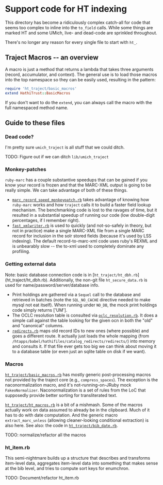 # Support code for HT indexing

This directory has become a ridiculously complex catch-all for code that 
seems too complex to inline into the `to_field` calls. While some things 
are marked HT and some UMich, live- and dead-code are sprinkled throughout.

There's no longer any reason for every single file to start with `ht_`. 

## Traject Macros -- an overview

A macro is just a method that returns a lambda that takes three arguments 
(record, accumulator, and context). The general use is to load those 
macros into the top namespace so they can be easily used, resulting in the 
pattern:

```ruby
require 'ht_traject/basic_macros'
extend HathiTrust::BasicMacros
```

If you don't want to do the `extend`, you can always call the macro with 
the full namespaced method name. 

## Guide to these files

### Dead code?

I'm pretty sure `umich_traject` is all stuff that we could ditch.

TODO: Figure out if we can ditch `lib/umich_traject`

### Monkey-patches

`ruby-marc` has a couple substantive speedups that can be gained if you 
know your record is frozen and that the MARC-XML output is going to be 
really simple. We can take advantage of both of these things.

* [`marc_record_speed_monkeypatch.rb`](marc_record_speed_monkeypatch.rb) 
  takes advantage of knowing how `ruby-marc` works and how `traject` calls 
  it to build a faster field lookup mechanism. The benchmarking code is 
  lost to the ravages of time, but it resulted in a substantial speedup of 
  running our code (low double-digit percentages, if I remember right).
* [`fast_xmlwriter.rb`](fast_xmlwriter.rb) is used to quickly (and not-so-safely in theory, 
  but not in practice) make a single MARC-XML file from a single MARC 
  record for inclusion in the solr stored fields (because it's used by LSS 
  indexing). The default record-to-marc-xml code uses ruby's REXML and is 
  unbearably slow -- the to-xml used to completely dominate any profiling. 

### Getting external data

Note: basic database connection code is in [`ht_traject/ht_dbh.rb`]
(ht_traject/ht_dbh.rb). Additionally, the non-git file `ht_secure_data.rb` 
is used for name/password/server/database info.

* Print holdings are gathered via a `Sequel` call to the database and 
  retrieved in batches (note the `SQL_NO_CACHE` directive needed to make 
  mysql not eat itself). When running under `NO_DB`, the mock print 
  holdings code simply returns ['UM'].
* The OCLC resolution table is consulted via
  [`oclc_resolution.rb`](ht_trject/oclc_resolution.rb). It does a simple 
  call against the table looking for the given ocn in both the "old" and 
  "canonical" columns. 
* [`redirects.rb`](ht_traject/redirects.rb) maps old record IDs to new 
  ones (where possible) and goes a different route. It actually just 
  loads the whole mapping (from 
  `/htapps/babel/hathifiles/catalog_redirects/redirects/`) into memory and consults it. If that file 
  ever gets too big we can think about moving it to a database table (or 
  even just an sqlite table on disk if we want).

### Macros

[`ht_traject/basic_macros.rb`](ht_traject/basic_macros.rb) has mostly 
generic post-processing macros not provided by the traject core (e.g., 
`compress_spaces`). The exception is the naconormalization macro, and it's 
not-running-on-JRuby mock `FakeoNormalizer`. Naconormalization is a set of 
rules from the LoC that supposedly provide better sorting for 
transliterated text. 

[`ht_traject/ht_macros.rb`](ht_traject/ht_macros.rb) is a bit of a 
mishmash. Some of the macros actually work on data assumed to already be 
in the clipboard. Much of it has to do with date computation. And the 
generic macro `extract_marc_unless` (allowing cleaner-looking conditional 
extraction) is also here. See also: 
the code in [`ht_traject/bib_date.rb`](ht_traject/bib_date.rb).

TODO: normalize/refactor all the macros

### ht_item.rb

This semi-nightmare builds up a structure that describes and transforms 
item-level data, aggregates item-level data into something that makes 
sense at the bib level, and tries to compute sort keys for enumchron. 

TODO: Document/refactor ht_item.rb







